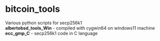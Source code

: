 # bitcoin_tools
Various python scripts for secp256k1<br>
<b>albertobsd_tools_Win</b> - compiled with cygwin64 on windows11 machine
<b>ecc_gmp_C</b> - secp256k1 code in C language

